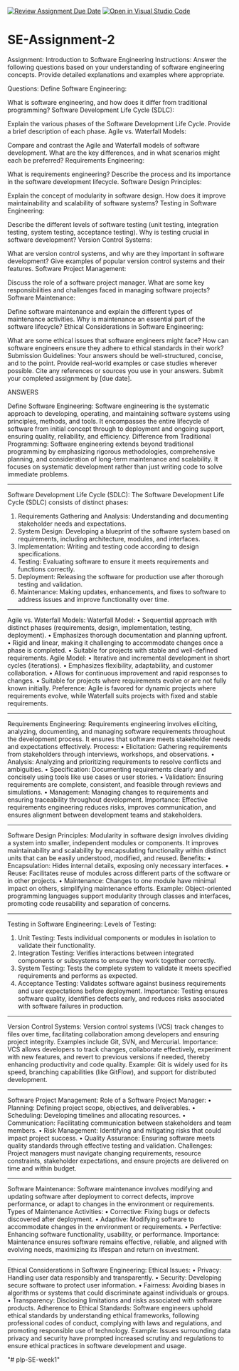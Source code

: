 [![Review Assignment Due Date](https://classroom.github.com/assets/deadline-readme-button-22041afd0340ce965d47ae6ef1cefeee28c7c493a6346c4f15d667ab976d596c.svg)](https://classroom.github.com/a/-ucQIGTc)
[![Open in Visual Studio Code](https://classroom.github.com/assets/open-in-vscode-2e0aaae1b6195c2367325f4f02e2d04e9abb55f0b24a779b69b11b9e10269abc.svg)](https://classroom.github.com/online_ide?assignment_repo_id=15281815&assignment_repo_type=AssignmentRepo)
# SE-Assignment-2
Assignment: Introduction to Software Engineering
Instructions:
Answer the following questions based on your understanding of software engineering concepts. Provide detailed explanations and examples where appropriate.

Questions:
Define Software Engineering:

What is software engineering, and how does it differ from traditional programming?
Software Development Life Cycle (SDLC):

Explain the various phases of the Software Development Life Cycle. Provide a brief description of each phase.
Agile vs. Waterfall Models:

Compare and contrast the Agile and Waterfall models of software development. What are the key differences, and in what scenarios might each be preferred?
Requirements Engineering:

What is requirements engineering? Describe the process and its importance in the software development lifecycle.
Software Design Principles:

Explain the concept of modularity in software design. How does it improve maintainability and scalability of software systems?
Testing in Software Engineering:

Describe the different levels of software testing (unit testing, integration testing, system testing, acceptance testing). Why is testing crucial in software development?
Version Control Systems:

What are version control systems, and why are they important in software development? Give examples of popular version control systems and their features.
Software Project Management:

Discuss the role of a software project manager. What are some key responsibilities and challenges faced in managing software projects?
Software Maintenance:

Define software maintenance and explain the different types of maintenance activities. Why is maintenance an essential part of the software lifecycle?
Ethical Considerations in Software Engineering:

What are some ethical issues that software engineers might face? How can software engineers ensure they adhere to ethical standards in their work?
Submission Guidelines:
Your answers should be well-structured, concise, and to the point.
Provide real-world examples or case studies wherever possible.
Cite any references or sources you use in your answers.
Submit your completed assignment by [due date].







ANSWERS


Define Software Engineering:
Software engineering is the systematic approach to developing, operating, and maintaining software systems using principles, methods, and tools. It encompasses the entire lifecycle of software from initial concept through to deployment and ongoing support, ensuring quality, reliability, and efficiency.
Difference from Traditional Programming: Software engineering extends beyond traditional programming by emphasizing rigorous methodologies, comprehensive planning, and consideration of long-term maintenance and scalability. It focuses on systematic development rather than just writing code to solve immediate problems.
________________________________________
Software Development Life Cycle (SDLC):
The Software Development Life Cycle (SDLC) consists of distinct phases:
1.	Requirements Gathering and Analysis: Understanding and documenting stakeholder needs and expectations.
2.	System Design: Developing a blueprint of the software system based on requirements, including architecture, modules, and interfaces.
3.	Implementation: Writing and testing code according to design specifications.
4.	Testing: Evaluating software to ensure it meets requirements and functions correctly.
5.	Deployment: Releasing the software for production use after thorough testing and validation.
6.	Maintenance: Making updates, enhancements, and fixes to software to address issues and improve functionality over time.
________________________________________
Agile vs. Waterfall Models:
Waterfall Model:
•	Sequential approach with distinct phases (requirements, design, implementation, testing, deployment).
•	Emphasizes thorough documentation and planning upfront.
•	Rigid and linear, making it challenging to accommodate changes once a phase is completed.
•	Suitable for projects with stable and well-defined requirements.
Agile Model:
•	Iterative and incremental development in short cycles (iterations).
•	Emphasizes flexibility, adaptability, and customer collaboration.
•	Allows for continuous improvement and rapid responses to changes.
•	Suitable for projects where requirements evolve or are not fully known initially.
Preference: Agile is favored for dynamic projects where requirements evolve, while Waterfall suits projects with fixed and stable requirements.
________________________________________
Requirements Engineering:
Requirements engineering involves eliciting, analyzing, documenting, and managing software requirements throughout the development process. It ensures that software meets stakeholder needs and expectations effectively.
Process:
•	Elicitation: Gathering requirements from stakeholders through interviews, workshops, and observations.
•	Analysis: Analyzing and prioritizing requirements to resolve conflicts and ambiguities.
•	Specification: Documenting requirements clearly and concisely using tools like use cases or user stories.
•	Validation: Ensuring requirements are complete, consistent, and feasible through reviews and simulations.
•	Management: Managing changes to requirements and ensuring traceability throughout development.
Importance: Effective requirements engineering reduces risks, improves communication, and ensures alignment between development teams and stakeholders.
________________________________________
Software Design Principles:
Modularity in software design involves dividing a system into smaller, independent modules or components. It improves maintainability and scalability by encapsulating functionality within distinct units that can be easily understood, modified, and reused.
Benefits:
•	Encapsulation: Hides internal details, exposing only necessary interfaces.
•	Reuse: Facilitates reuse of modules across different parts of the software or in other projects.
•	Maintenance: Changes to one module have minimal impact on others, simplifying maintenance efforts.
Example: Object-oriented programming languages support modularity through classes and interfaces, promoting code reusability and separation of concerns.
________________________________________
Testing in Software Engineering:
Levels of Testing:
1.	Unit Testing: Tests individual components or modules in isolation to validate their functionality.
2.	Integration Testing: Verifies interactions between integrated components or subsystems to ensure they work together correctly.
3.	System Testing: Tests the complete system to validate it meets specified requirements and performs as expected.
4.	Acceptance Testing: Validates software against business requirements and user expectations before deployment.
Importance: Testing ensures software quality, identifies defects early, and reduces risks associated with software failures in production.
________________________________________
Version Control Systems:
Version control systems (VCS) track changes to files over time, facilitating collaboration among developers and ensuring project integrity. Examples include Git, SVN, and Mercurial.
Importance: VCS allows developers to track changes, collaborate effectively, experiment with new features, and revert to previous versions if needed, thereby enhancing productivity and code quality.
Example: Git is widely used for its speed, branching capabilities (like GitFlow), and support for distributed development.
________________________________________
Software Project Management:
Role of a Software Project Manager:
•	Planning: Defining project scope, objectives, and deliverables.
•	Scheduling: Developing timelines and allocating resources.
•	Communication: Facilitating communication between stakeholders and team members.
•	Risk Management: Identifying and mitigating risks that could impact project success.
•	Quality Assurance: Ensuring software meets quality standards through effective testing and validation.
Challenges: Project managers must navigate changing requirements, resource constraints, stakeholder expectations, and ensure projects are delivered on time and within budget.
________________________________________
Software Maintenance:
Software maintenance involves modifying and updating software after deployment to correct defects, improve performance, or adapt to changes in the environment or requirements.
Types of Maintenance Activities:
•	Corrective: Fixing bugs or defects discovered after deployment.
•	Adaptive: Modifying software to accommodate changes in the environment or requirements.
•	Perfective: Enhancing software functionality, usability, or performance.
Importance: Maintenance ensures software remains effective, reliable, and aligned with evolving needs, maximizing its lifespan and return on investment.
________________________________________
Ethical Considerations in Software Engineering:
Ethical Issues:
•	Privacy: Handling user data responsibly and transparently.
•	Security: Developing secure software to protect user information.
•	Fairness: Avoiding biases in algorithms or systems that could discriminate against individuals or groups.
•	Transparency: Disclosing limitations and risks associated with software products.
Adherence to Ethical Standards: Software engineers uphold ethical standards by understanding ethical frameworks, following professional codes of conduct, complying with laws and regulations, and promoting responsible use of technology.
Example: Issues surrounding data privacy and security have prompted increased scrutiny and regulations to ensure ethical practices in software development and usage.

"# plp-SE-week1" 
